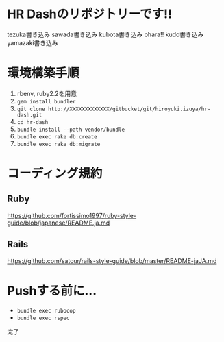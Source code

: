 # HR Dashのリポジトリーです!!

tezuka書き込み
sawada書き込み
kubota書き込み
ohara!!
kudo書き込み
yamazaki書き込み


# 環境構築手順
1. rbenv, ruby2.2を用意
2. `gem install bundler`
3. `git clone http://XXXXXXXXXXXXX/gitbucket/git/hiroyuki.izuya/hr-dash.git`
4. `cd hr-dash`
5. `bundle install --path vendor/bundle`
6. `bundle exec rake db:create`
7. `bundle exec rake db:migrate`

# コーディング規約
## Ruby
https://github.com/fortissimo1997/ruby-style-guide/blob/japanese/README.ja.md

## Rails
https://github.com/satour/rails-style-guide/blob/master/README-jaJA.md

# Pushする前に...
- `bundle exec rubocop`
- `bundle exec rspec`

完了

